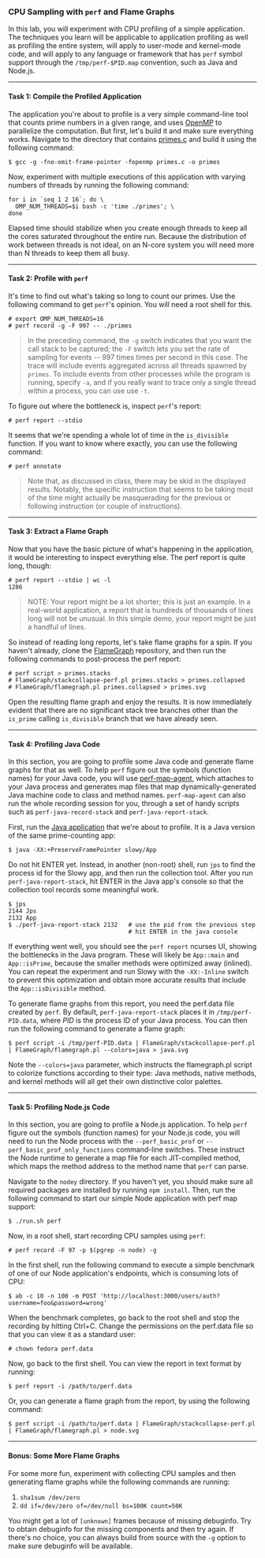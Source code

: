 ### CPU Sampling with `perf` and Flame Graphs

In this lab, you will experiment with CPU profiling of a simple application. The techniques you learn will be applicable to application profiling as well as profiling the entire system, will apply to user-mode and kernel-mode code, and will apply to any language or framework that has `perf` symbol support through the `/tmp/perf-$PID.map` convention, such as Java and Node.js.

- - -

#### Task 1: Compile the Profiled Application

The application you're about to profile is a very simple command-line tool that counts prime numbers in a given range, and uses [OpenMP](http://www.openmp.org) to parallelize the computation. But first, let's build it and make sure everything works. Navigate to the directory that contains [primes.c](primes.c) and build it using the following command:

```
$ gcc -g -fno-omit-frame-pointer -fopenmp primes.c -o primes
```

Now, experiment with multiple executions of this application with varying numbers of threads by running the following command:

```
for i in `seq 1 2 16`; do \
  OMP_NUM_THREADS=$i bash -c 'time ./primes'; \
done
```

Elapsed time should stabilize when you create enough threads to keep all the cores saturated throughout the entire run. Because the distribution of work between threads is not ideal, on an N-core system you will need more than N threads to keep them all busy.

- - -

#### Task 2: Profile with `perf`

It's time to find out what's taking so long to count our primes. Use the following command to get `perf`'s opinion. You will need a root shell for this.

```
# export OMP_NUM_THREADS=16
# perf record -g -F 997 -- ./primes
```

> In the preceding command, the `-g` switch indicates that you want the call stack to be captured; the `-F` switch lets you set the rate of sampling for events -- 997 times times per second in this case.
> The trace will include events aggregated across all threads spawned by `primes`. To include events from other processes while the program is running, specify `-a`, and if you really want
> to trace only a single thread within a process, you can use use `-t`.

To figure out where the bottleneck is, inspect `perf`'s report:

```
# perf report --stdio
```

It seems that we're spending a whole lot of time in the `is_divisible` function. If you want to know where exactly, you can use the following command:

```
# perf annotate
```

> Note that, as discussed in class, there may be skid in the displayed results. Notably, the specific instruction that seems to be taking most of the time might actually be masquerading for the previous or following instruction (or couple of instructions).

- - -

#### Task 3: Extract a Flame Graph

Now that you have the basic picture of what's happening in the application, it would be interesting to inspect everything else. The perf report is quite long, though:

```
# perf report --stdio | wc -l
1286
```

> NOTE: Your report might be a lot shorter; this is just an example. In a real-world application, a report that is hundreds of thousands of lines long will not be unusual. In this simple demo, your report might be just a handful of lines.

So instead of reading long reports, let's take flame graphs for a spin. If you haven't already, clone the [FlameGraph](https://github.com/BrendanGregg/FlameGraph) repository, and then run the following commands to post-process the perf report:

```
# perf script > primes.stacks
# FlameGraph/stackcollapse-perf.pl primes.stacks > primes.collapsed
# FlameGraph/flamegraph.pl primes.collapsed > primes.svg
```

Open the resulting flame graph and enjoy the results. It is now immediately evident that there are no significant stack tree branches other than the `is_prime` calling `is_divisible` branch that we have already seen.

- - -

#### Task 4: Profiling Java Code

In this section, you are going to profile some Java code and generate flame graphs for that as well. To help `perf` figure out the symbols (function names) for your Java code, you will use [perf-map-agent](https://github.com/jrudolph/perf-map-agent), which attaches to your Java process and generates map files that map dynamically-generated Java machine code to class and method names. `perf-map-agent` can also run the whole recording session for you, through a set of handy scripts such as
`perf-java-record-stack` and `perf-java-report-stack`.

First, run the [Java application](slowy/Slowy.java) that we're about to profile. It is a Java version of the same prime-counting app:

```
$ java -XX:+PreserveFramePointer slowy/App
```

Do not hit ENTER yet. Instead, in another (non-root) shell, run `jps` to find the process id for the Slowy app, and then run the collection tool. After you run `perf-java-report-stack`, hit ENTER in the Java app's console so that the collection tool records some meaningful work.

```
$ jps
2144 Jps
2132 App
$ ./perf-java-report-stack 2132   # use the pid from the previous step
                                  # hit ENTER in the java console
```

If everything went well, you should see the `perf report` ncurses UI, showing the bottlenecks in the Java program. These will likely be `App::main` and `App::isPrime`, because the smaller methods were optimized away (inlined). You can repeat the experiment and run Slowy with the `-XX:-Inline` switch to prevent this optimization and obtain more accurate results that include the `App::isDivisible` method.

To generate flame graphs from this report, you need the perf.data file created by `perf`. By default, `perf-java-report-stack` places it in `/tmp/perf-PID.data`, where _PID_ is the process ID of your Java process. You can then run the following command to generate a flame graph:

```
$ perf script -i /tmp/perf-PID.data | FlameGraph/stackcollapse-perf.pl | FlameGraph/flamegraph.pl --colors=java > java.svg
```

Note the `--colors=java` parameter, which instructs the flamegraph.pl script to colorize functions according to their type: Java methods, native methods, and kernel methods will all get their own distinctive color palettes.

- - -

#### Task 5: Profiling Node.js Code

In this section, you are going to profile a Node.js application. To help `perf` figure out the symbols (function names) for your Node.js code, you will need to run the Node process with the `--perf_basic_prof` or `--perf_basic_prof_only_functions` command-line switches. These instruct the Node runtime to generate a map file for each JIT-compiled method, which maps the method address to the method name that `perf` can parse.

Navigate to the `nodey` directory. If you haven't yet, you should make sure all required packages are installed by running `npm install`. Then, run the following command to start our simple Node application with perf map support:

```
$ ./run.sh perf
```

Now, in a root shell, start recording CPU samples using `perf`:

```
# perf record -F 97 -p $(pgrep -n node) -g
```

In the first shell, run the following command to execute a simple benchmark of one of our Node application's endpoints, which is consuming lots of CPU:

```
$ ab -c 10 -n 100 -m POST 'http://localhost:3000/users/auth?username=foo&password=wrong'
```

When the benchmark completes, go back to the root shell and stop the recording by hitting Ctrl+C. Change the permissions on the perf.data file so that you can view it as a standard user:

```
# chown fedora perf.data
```

Now, go back to the first shell. You can view the report in text format by running:

```
$ perf report -i /path/to/perf.data
```

Or, you can generate a flame graph from the report, by using the following command:

```
$ perf script -i /path/to/perf.data | FlameGraph/stackcollapse-perf.pl | FlameGraph/flamegraph.pl > node.svg 
```

- - -

#### Bonus: Some More Flame Graphs

For some more fun, experiment with collecting CPU samples and then generating flame graphs while the following commands are running:

1. `sha1sum /dev/zero`
1. `dd if=/dev/zero of=/dev/null bs=100K count=50K`

You might get a lot of `[unknown]` frames because of missing debuginfo. Try to obtain debuginfo for the missing components and then try again. If there's no choice, you can always build from source with the `-g` option to make sure debuginfo will be available.
